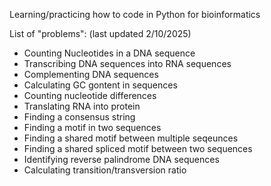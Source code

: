Learning/practicing how to code in Python for bioinformatics

List of "problems": (last updated 2/10/2025)
- Counting Nucleotides in a DNA sequence
- Transcribing DNA sequences into RNA sequences
- Complementing DNA sequences
- Calculating GC gontent in sequences
- Counting nucleotide differences
- Translating RNA into protein
- Finding a consensus string
- Finding a motif in two sequences
- Finding a shared motif between multiple seqeunces
- Finding a shared spliced motif between two sequences
- Identifying reverse palindrome DNA sequences
- Calculating transition/transversion ratio
